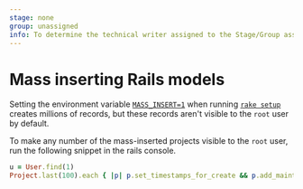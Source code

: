 ```yaml
---
stage: none
group: unassigned
info: To determine the technical writer assigned to the Stage/Group associated with this page, see https://about.gitlab.com/handbook/product/ux/technical-writing/#assignments
---
```


# Mass inserting Rails models

Setting the environment variable [`MASS_INSERT=1`](rake_tasks.md#environment-variables)
when running [`rake setup`](rake_tasks.md) creates millions of records, but these records
aren't visible to the `root` user by default.

To make any number of the mass-inserted projects visible to the `root` user, run
the following snippet in the rails console.

```ruby
u = User.find(1)
Project.last(100).each { |p| p.set_timestamps_for_create && p.add_maintainer(u, current_user: u) } # Change 100 to whatever number of projects you need access to
```
